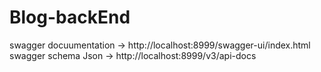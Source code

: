# Blog-backEnd

swagger docuumentation -> http://localhost:8999/swagger-ui/index.html
swagger schema Json    -> http://localhost:8999/v3/api-docs
